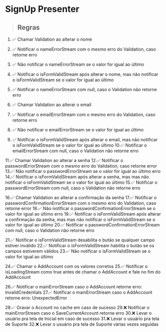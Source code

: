 # SignUp Presenter

> ## Regras
1. ✅ Chamar Validation ao alterar o nome
2. ✅ Notificar o nameErrorStream com o mesmo erro do Validation, caso retorne erro
3. ✅ Não notificar o nameErrorStream se o valor for igual ao último
4. ✅ Notificar o isFormValidStream após alterar o nome, mas não notificar o isFormValidStream se o valor for igual ao último
5. ✅ Notificar o nameErrorStream com null, caso o Validation não retorne erro

6. ✅ Chamar Validation ao alterar o email
7. ✅ Notificar o emailErrorStream com o mesmo erro do Validation, caso retorne erro
8. ✅ Não notificar o emailErrorStream se o valor for igual ao último
9. ✅ Notificar o isFormValidStream após alterar o email, mas não notificar o isFormValidStream se o valor for igual ao último
10.✅ Notificar o emailErrorStream com null, caso o Validation não retorne erro

11.✅ Chamar Validation ao alterar a senha
12.✅ Notificar o passwordErrorStream com o mesmo erro do Validation, caso retorne error
13.✅ Não notificar o passwordErrorStream se o valor for igual ao último erro
14.✅ Notificar o isFormValidStream após alterar a senha, mas mas não notificar o isFormValidStream se o valor for igual ao último
15.✅ Notificar o passwordErrorStream com null, caso o Validation não retorne erro

16.✅ Chamar Validation ao alterar a confirmação da senha
17.✅ Notificar o passwordConfirmationErrorStream com o mesmo erro do Validation, caso retorne error
18.✅ Não notificar o passwordConfirmationErrorStream se o valor for igual ao último erro
19.✅ Notificar o isFormValidStream após alterar a confirmação da senha, mas mas não notificar o isFormValidStream se o valor for igual ao último
20.✅ Notificar o passwordConfirmationErrorStream com null, caso o Validation não retorne erro

21.✅ Notificar o isFormValidStream desabilita o butão se qualquer campo estiver inválido
22.✅ Notificar o isFormValidStream habilita o butão se os campos estiverem válidos
23.✅ Não notificar o isFormValidStream se o valor for igual ao último

24.✅ Chamar o AddAccount com os valores corretos
25.✅ Notificar o isLoadingStream como true antes de chamar o AddAccount e fale no fim do AddAccount

26.✅ Notificar o mainErrorStream caso o AddAccount retorne erro: InvalidCredentials 
27.✅ Notificar o mainErrorStream caso o AddAccount retorne erro: UnexpectedError

28.✅ Gravar o Account no cache em caso de sucesso
29.❌ Notificar o mainErrorStream caso o SaveCurrentAccount retorne erro
30.❌ Levar o usuário pra tela de Inicial em caso de sucesso
31.❌ Levar o usuário pra tela de Suporte
32.❌ Levar o usuário pra tela de Suporte várias vezes seguidas